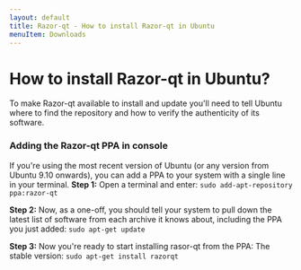 ```yaml
---
layout: default
title: Razor-qt - How to install Razor-qt in Ubuntu
menuItem: Downloads
---
```


How to install Razor-qt in Ubuntu?
==================================
 
To make Razor-qt available to install and update you'll need to tell Ubuntu where to find the repository and how to verify the authenticity of its software.

### Adding the Razor-qt PPA in console

If you're using the most recent version of Ubuntu (or any version from Ubuntu 9.10 onwards), you can add a PPA to your system with a single line in your terminal.
<b>Step 1:</b> Open a terminal and enter:
<code>sudo add-apt-repository ppa:razor-qt</code>

<b>Step 2:</b> Now, as a one-off, you should tell your system to pull down the latest list of software from each archive it knows about, including the PPA you just added:
<code>sudo apt-get update</code>

<b>Step 3:</b> Now you're ready to start installing rasor-qt from the PPA:
The stable version:
<code>sudo apt-get install razorqt</code>

